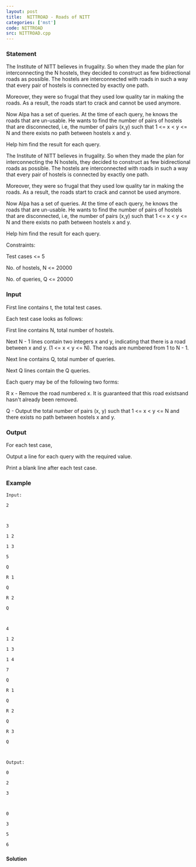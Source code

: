 ```yaml
---
layout: post
title:  NITTROAD - Roads of NITT
categories: ['mst']
code: NITTROAD
src: NITTROAD.cpp
---
```


### **Statement**

  

The Institute of NITT believes in frugality. So when they made the plan for
interconnecting the N hostels, they decided to construct as few bidirectional
roads as possible. The hostels are interconnected with roads in such a way
that every pair of hostels is connected by exactly one path.

Moreover, they were so frugal that they used low quality tar in making the
roads. As a result, the roads start to crack and cannot be used anymore.

Now Alpa has a set of queries. At the time of each query, he knows the roads
that are un-usable. He wants to find the number of pairs of hostels that are
disconnected, i.e, the number of pairs (x,y) such that 1 <= x < y <= N and
there exists no path between hostels x and y.

Help him find the result for each query.

  

The Institute of NITT believes in frugality. So when they made the plan for
interconnecting the N hostels, they decided to construct as few bidirectional
roads as possible. The hostels are interconnected with roads in such a way
that every pair of hostels is connected by exactly one path.

  

Moreover, they were so frugal that they used low quality tar in making the
roads. As a result, the roads start to crack and cannot be used anymore.

  

Now Alpa has a set of queries. At the time of each query, he knows the roads
that are un-usable. He wants to find the number of pairs of hostels that are
disconnected, i.e, the number of pairs (x,y) such that 1 <= x < y <= N and
there exists no path between hostels x and y.

  

Help him find the result for each query.

  

Constraints:

  

Test cases <= 5

No. of hostels, N <= 20000

No. of queries, Q <= 20000

  

  

### Input

  

First line contains t, the total test cases.

Each test case looks as follows:

First line contains N, total number of hostels.

Next N - 1 lines contain two integers x and y, indicating that there is a road
between x and y. (1 <= x < y <= N). The roads are numbered from 1 to N - 1.

Next line contains Q, total number of queries.

Next Q lines contain the Q queries.

Each query may be of the following two forms:

R x - Remove the road numbered x. It is guaranteed that this road existsand
hasn't already been removed.

Q - Output the total number of pairs (x, y) such that 1 <= x < y <= N and
there exists no path between hostels x and y.

  

### Output

For each test case,

Output a line for each query with the required value.

Print a blank line after each test case.

### Example

    
    
    Input:
    2
    
    
    3
    1 2
    1 3
    5
    Q
    R 1
    Q
    R 2
    Q
    
    4
    1 2
    1 3
    1 4
    7
    Q
    R 1
    Q
    R 2
    Q
    R 3
    Q
    
    Output:
    0
    2
    3
    
    0
    3
    5
    6

  

###  



#### **Solution**



